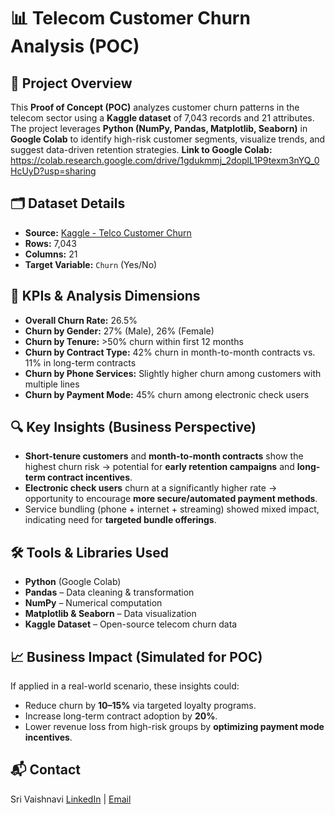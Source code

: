 # 📊 Telecom Customer Churn Analysis (POC)

## 📌 Project Overview
This **Proof of Concept (POC)** analyzes customer churn patterns in the telecom sector using a **Kaggle dataset** of 7,043 records and 21 attributes. The project leverages **Python (NumPy, Pandas, Matplotlib, Seaborn)** in **Google Colab** to identify high-risk customer segments, visualize trends, and suggest data-driven retention strategies.
**Link to Google Colab:** https://colab.research.google.com/drive/1gdukmmj_2doplL1P9texm3nYQ_0HcUyD?usp=sharing

## 🗂 Dataset Details
- **Source:** [Kaggle - Telco Customer Churn](https://www.kaggle.com/datasets/blastchar/telco-customer-churn)
- **Rows:** 7,043
- **Columns:** 21
- **Target Variable:** `Churn` (Yes/No)

## 🎯 KPIs & Analysis Dimensions
- **Overall Churn Rate:** 26.5%
- **Churn by Gender:** 27% (Male), 26% (Female)
- **Churn by Tenure:** >50% churn within first 12 months
- **Churn by Contract Type:** 42% churn in month-to-month contracts vs. 11% in long-term contracts
- **Churn by Phone Services:** Slightly higher churn among customers with multiple lines
- **Churn by Payment Mode:** 45% churn among electronic check users

## 🔍 Key Insights (Business Perspective)
- **Short-tenure customers** and **month-to-month contracts** show the highest churn risk → potential for **early retention campaigns** and **long-term contract incentives**.
- **Electronic check users** churn at a significantly higher rate → opportunity to encourage **more secure/automated payment methods**.
- Service bundling (phone + internet + streaming) showed mixed impact, indicating need for **targeted bundle offerings**.

## 🛠 Tools & Libraries Used
- **Python** (Google Colab)
- **Pandas** – Data cleaning & transformation
- **NumPy** – Numerical computation
- **Matplotlib & Seaborn** – Data visualization
- **Kaggle Dataset** – Open-source telecom churn data

## 📈 Business Impact (Simulated for POC)
If applied in a real-world scenario, these insights could:
- Reduce churn by **10–15%** via targeted loyalty programs.
- Increase long-term contract adoption by **20%**.
- Lower revenue loss from high-risk groups by **optimizing payment mode incentives**.


## 📬 Contact
Sri Vaishnavi
[LinkedIn](www.linkedin.com/in/srivaishnavigolla) | [Email](srivaishnavi017@gmail.com)
